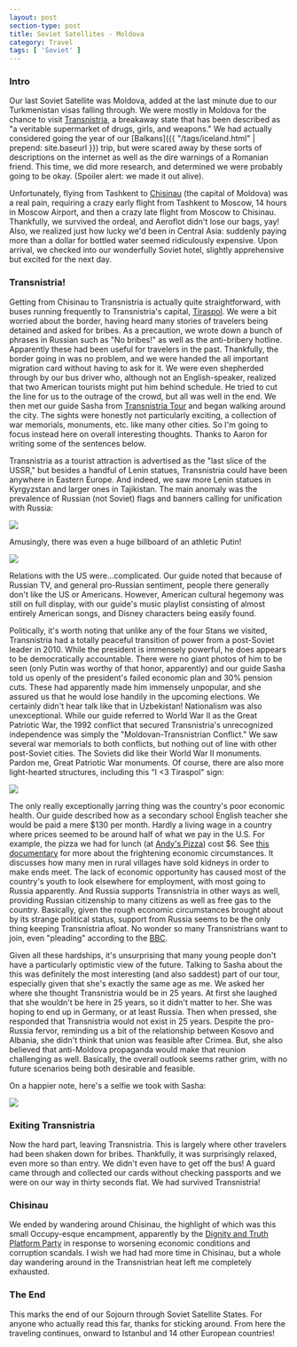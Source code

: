 ```yaml
---
layout: post
section-type: post
title: Soviet Satellites - Moldova
category: Travel
tags: [ 'Soviet' ]
---
```


### Intro

Our last Soviet Satellite was Moldova, added at the last minute due to our
Turkmenistan visas falling through. We were mostly in Moldova for the chance
to visit [Transnistria](https://en.wikipedia.org/wiki/Transnistria),
a breakaway state that has been described as
"a veritable supermarket of drugs, girls, and weapons." We had actually
considered going the year of our [Balkans]({{ "/tags/iceland.html" | prepend: site.baseurl }})
trip, but were scared away by these sorts of descriptions on the internet
as well as the dire warnings of a Romanian friend. This time, we did more
research, and determined we were probably going to be okay. (Spoiler alert:
we made it out alive).

Unfortunately, flying from Tashkent to
[Chisinau](https://en.wikipedia.org/wiki/Chisinau) (the capital of Moldova)
was a real pain, requiring a crazy early flight from Tashkent to Moscow,
14 hours in Moscow Airport, and then a crazy late flight from Moscow to
Chisinau. Thankfully, we survived the ordeal, and Aeroflot didn't lose
our bags, yay! Also, we realized just how lucky we'd been in Central
Asia: suddenly paying more than a dollar for bottled water seemed ridiculously
expensive. Upon arrival, we checked into our wonderfully Soviet hotel,
slightly apprehensive but excited for the next day.

### Transnistria!

Getting from Chisinau to Transnistria is actually quite straightforward, with
buses running frequently to Transnistria's capital,
[Tiraspol](https://en.wikipedia.org/wiki/Tiraspol).
We were a bit worried about the border, having heard many stories of
travelers being detained and asked for bribes. As a precaution, we wrote down
a bunch of phrases in Russian such as "No bribes!" as well as the
anti-bribery hotline. Apparently these had been useful for travelers in the
past. Thankfully, the border going in was no problem, and we were handed
the all important migration card without having to ask for it.
We were even shepherded through by our bus driver who, although not an
English-speaker, realized that two American tourists might put him behind
schedule. He tried to cut the line for us to the outrage of the crowd, but
all was well in the end. We then met our guide Sasha from
[Transnistria Tour](http://transnistria-tour.com/)
and began walking around the city. The sights were honestly not particularly
exciting, a collection of war memorials, monuments, etc. like many other cities.
So I'm going to focus instead here on overall interesting thoughts.
Thanks to Aaron for writing some of the sentences below.

Transnistria as a tourist attraction is advertised as the
"last slice of the USSR," but besides a handful of Lenin statues,
Transnistria could have been anywhere in Eastern Europe. And indeed, we saw
more Lenin statues in Kyrgyzstan and larger ones in Tajikistan.
The main anomaly was the prevalence of Russian (not Soviet) flags and banners
calling for unification with Russia:

![](https://dl.dropboxusercontent.com/s/4zzrfel37p03zqg/P6210051.JPG?dl=0)

Amusingly, there was even a huge billboard of an athletic Putin!

![](https://dl.dropboxusercontent.com/s/wk1wc3b1f6pqy5a/P6210008.JPG?dl=0)

Relations with the US were...complicated. Our guide noted that because of
Russian TV, and general pro-Russian sentiment, people there generally don't like
the US or Americans. However, American cultural hegemony was still on full
display, with our guide's music playlist consisting of almost entirely
American songs, and Disney characters being easily found.

Politically, it's worth noting that unlike any of the four Stans we visited,
Transnistria had a totally peaceful transition of power from a post-Soviet
leader in 2010. While the president is immensely powerful, he does appears
to be democratically accountable. There were no giant photos of him to be seen
(only Putin was worthy of that honor, apparently) and our guide Sasha told us
openly of the president's failed economic plan and 30% pension cuts. These had
apparently made him immensely unpopular, and she assured us that he would lose
handily in the upcoming elections. We certainly didn't hear talk like that in
Uzbekistan! Nationalism was also unexceptional. While our guide referred to
World War II as the Great Patriotic War, the 1992 conflict that secured
Transnistria's unrecognized independence was simply the "Moldovan-Transnistrian 
Conflict." We saw several war memorials to both conflicts, but nothing out of
line with other post-Soviet cities. The Soviets did like their World War II
monuments. Pardon me, Great Patriotic War monuments. Of course, there are
also more light-hearted structures, including this "I <3 Tiraspol" sign:

![](https://dl.dropboxusercontent.com/s/r4gz41hxex5i3k7/P6210023.JPG?dl=0)

The only really exceptionally jarring thing was the country's poor economic
health. Our guide described how as a secondary school English teacher she would
be paid a mere $130 per month. Hardly a living wage in a country where prices
seemed to be around half of what we pay in the U.S. For example, the pizza we
had for lunch (at [Andy's Pizza](http://www.andys.md/))
cost $6. See [this documentary](https://www.youtube.com/watch?v=u0I404gXbNg)
for more about the frightening economic circumstances. It discusses how many
men in rural villages have sold kidneys in order to make ends meet.
The lack of economic opportunity has caused most of the country's youth
to look elsewhere for employment, with most going to Russia apparently.
And Russia supports Transnistria in other ways as well, providing Russian
citizenship to many citizens as well as free gas to the country. Basically,
given the rough economic circumstances brought about by its strange political
status, support from Russia seems to be the only thing keeping Transnistria
afloat. No wonder so many Transnistrians want to join, even "pleading"
according to the [BBC](http://www.bbc.com/news/world-europe-26627236).

Given all these hardships, it's unsurprising that many young people don't
have a particularly optimistic view of the future. Talking to Sasha about the
this was definitely the most interesting (and also saddest) part of our
tour, especially given that she's exactly the same age as me.
We asked her where she thought Transnistria would be in 25 years.
At first she laughed that she wouldn't be here in 25 years, so it didn't
matter to her. She was hoping to end up in Germany, or at least Russia.
Then when pressed, she responded that Transnistria would not exist in
25 years. Despite the pro-Russia fervor, reminding us a bit of the relationship
between Kosovo and Albania, she didn't think that union was feasible after
Crimea. But, she also believed that anti-Moldova propaganda would make that reunion
challenging as well. Basically, the overall outlook seems rather grim, with
no future scenarios being both desirable and feasible.

On a happier note, here's a selfie we took with Sasha:

![](https://dl.dropboxusercontent.com/s/d963ob15vdb17bb/IMG_20160621_151749.jpg?dl=0)

### Exiting Transnistria

Now the hard part, leaving Transnistria. This is largely where other travelers
had been shaken down for bribes. Thankfully, it was surprisingly relaxed, even
more so than entry. We didn't even have to get off the bus!
A guard came through and collected our cards without checking passports and
we were on our way in thirty seconds flat. We had survived Transnistria!

### Chisinau

We ended by wandering around Chisinau, the highlight of which was this
small Occupy-esque encampment, apparently by the
[Dignity and Truth Platform Party](https://en.wikipedia.org/wiki/Dignity_and_Truth_Platform_Party)
in response to worsening economic conditions and corruption scandals.
I wish we had had more time in Chisinau, but a whole day wandering around
in the Transnistrian heat left me completely exhausted.

### The End

This marks the end of our Sojourn through Soviet Satellite States. For anyone
who actually read this far, thanks for sticking around. From here the traveling
continues, onward to Istanbul and 14 other European countries!
